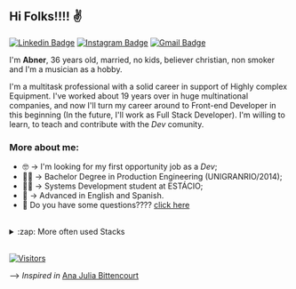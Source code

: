 ## Hi Folks!!!! :v:

[![Linkedin Badge](https://img.shields.io/badge/-LinkedIn-blue?style=flat-square&logo=Linkedin&logoColor=white&link=https://www.linkedin.com/in/abnersouza-dev/)](https://www.linkedin.com/in/abnersouza-dev/)
[![Instagram Badge](https://img.shields.io/badge/-Instagram-purple?style=flat-square&logo=Instagram&logoColor=white&link=https://www.instagram.com/abner.s.silva/)](https://www.instagram.com/abner.s.silva/)
[![Gmail Badge](https://img.shields.io/badge/-Gmail-c14438?style=flat-square&logo=Gmail&logoColor=white&link=mailto:silva.s.abner@gmail.com)](mailto:silva.s.abner@gmail.com)

I'm __Abner__, 36 years old, married, no kids, believer christian, non smoker and I'm a musician as a hobby.

I'm a multitask professional with a solid career in support of Highly complex Equipment. I've worked about 19 years over in huge multinational companies, and now I'll turn my career around to Front-end Developer in this beginning (In the future, I'll work as Full Stack Developer). I'm willing to learn, to teach and contribute with the *Dev* comunity. 


### More about me:
- :nerd_face: -> I'm looking for my first opportunity job as a *Dev*;
- :construction_worker_man: -> Bachelor Degree in Production Engineering (UNIGRANRIO/2014);
- :technologist: -> Systems Development student at ESTÁCIO;
- :muscle: -> Advanced in English and Spanish.
- 💬  Do you have some questions???? [click here](https://github.com/abnerssilva/abnerssilva/issues)
<br/>

<details>
  <summary>:zap: More often used Stacks </summary>
  <img src="https://github-readme-stats.vercel.app/api/top-langs/?username=abnerssilva&layout=compact&bg_color=ffffff&text_color=333333">
</details>
<br/>

[![Visitors](https://visitor-badge.glitch.me/badge?page_id=github/abnerssilva)](https://github.com/abnerssilva) 

--> *Inspired in* [Ana Julia Bittencourt](https://github.com/anajuliabit)

